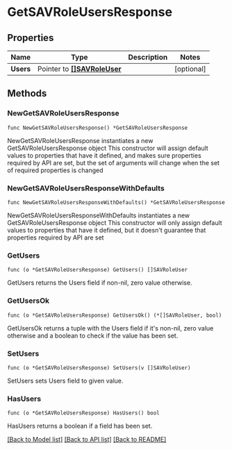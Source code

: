 # GetSAVRoleUsersResponse

## Properties

Name | Type | Description | Notes
------------ | ------------- | ------------- | -------------
**Users** | Pointer to [**[]SAVRoleUser**](SAVRoleUser.md) |  | [optional] 

## Methods

### NewGetSAVRoleUsersResponse

`func NewGetSAVRoleUsersResponse() *GetSAVRoleUsersResponse`

NewGetSAVRoleUsersResponse instantiates a new GetSAVRoleUsersResponse object
This constructor will assign default values to properties that have it defined,
and makes sure properties required by API are set, but the set of arguments
will change when the set of required properties is changed

### NewGetSAVRoleUsersResponseWithDefaults

`func NewGetSAVRoleUsersResponseWithDefaults() *GetSAVRoleUsersResponse`

NewGetSAVRoleUsersResponseWithDefaults instantiates a new GetSAVRoleUsersResponse object
This constructor will only assign default values to properties that have it defined,
but it doesn't guarantee that properties required by API are set

### GetUsers

`func (o *GetSAVRoleUsersResponse) GetUsers() []SAVRoleUser`

GetUsers returns the Users field if non-nil, zero value otherwise.

### GetUsersOk

`func (o *GetSAVRoleUsersResponse) GetUsersOk() (*[]SAVRoleUser, bool)`

GetUsersOk returns a tuple with the Users field if it's non-nil, zero value otherwise
and a boolean to check if the value has been set.

### SetUsers

`func (o *GetSAVRoleUsersResponse) SetUsers(v []SAVRoleUser)`

SetUsers sets Users field to given value.

### HasUsers

`func (o *GetSAVRoleUsersResponse) HasUsers() bool`

HasUsers returns a boolean if a field has been set.


[[Back to Model list]](../README.md#documentation-for-models) [[Back to API list]](../README.md#documentation-for-api-endpoints) [[Back to README]](../README.md)


